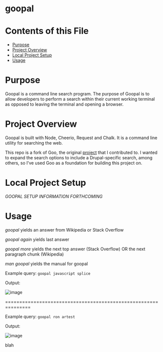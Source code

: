 # goopal

# Contents of this File

* [Purpose](#purpose)
* [Project Overview](#project-overview)
* [Local Project Setup](#local-project-setup)
* [Usage](#usage)

# Purpose

Goopal is a command line search program. The purpose of Goopal is to allow developers to perform a search within their current working terminal as opposed to leaving the terminal and opening a browser.

# Project Overview

Goopal is built with Node, Cheerio, Request and Chalk. It is a command line utility for searching the web.

This repo is a fork of Goo, the original [project](https://github.com/alexanderbanks/goo) that I contributed to. I wanted to expand the search options to include a Drupal-specific search, among others, so I've used Goo as a foundation for building this project on.

# Local Project Setup

_GOOPAL SETUP INFORMATION FORTHCOMING_

# Usage

_goopal <query>_ yields an answer from Wikipedia or Stack Overflow

_goopal again_ yields last answer

_goopal more_ yields the next top answer (Stack Overflow) OR the next paragraph chunk (Wikipedia)

_man goopal_ yields the manual for goopal

Example query: `goopal javascript splice`

Output:

![image](http://i.imgur.com/2S41NHz.png)

===============================================================

Example query: `goopal ron artest`

Output:

![image](http://i.imgur.com/nmS3yss.png)

blah
